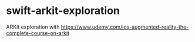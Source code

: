 # swift-arkit-exploration
ARKit exploration with https://www.udemy.com/ios-augmented-reality-the-complete-course-on-arkit
